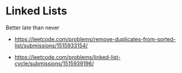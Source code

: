 # Linked Lists
Better late than never
* https://leetcode.com/problems/remove-duplicates-from-sorted-list/submissions/1515933154/

* https://leetcode.com/problems/linked-list-cycle/submissions/1515939196/
